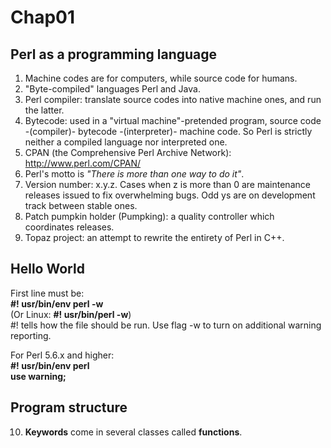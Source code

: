 # Chap01
## Perl as a programming language
1. Machine codes are for computers, while source code for humans. 
2. "Byte-compiled" languages Perl and Java.
3. Perl compiler: translate source codes into native machine ones, and run the latter.
4. Bytecode: used in a "virtual machine"-pretended program, source code -(compiler)- bytecode -(interpreter)- machine code.
So Perl is strictly neither a compiled language nor interpreted one.
5. CPAN (the Comprehensive Perl Archive Network): http://www.perl.com/CPAN/
6. Perl's motto is _"There is more than one way to do it"_.
7. Version number: x.y.z. Cases when z is more than 0 are maintenance releases issued to fix overwhelming bugs. Odd ys are on  development track between stable ones.
8. Patch pumpkin holder (Pumpking): a quality controller which coordinates releases.
9. Topaz project: an attempt to rewrite the entirety of Perl in C++.

## Hello World
First line must be:  
**#! usr/bin/env perl -w**  
(Or Linux: **#! usr/bin/perl -w**)  
#! tells how the file should be run. Use flag -w to turn on additional warning reporting.  

For Perl 5.6.x and higher:  
**#! usr/bin/env perl  
use warning;**  
  
## Program structure
10. **Keywords** come in several classes called **functions**.
